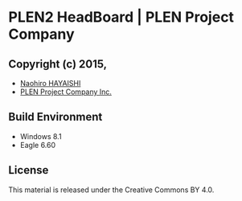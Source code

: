 PLEN2 HeadBoard | PLEN Project Company
================================================================================

## Copyright (c) 2015,
- [Naohiro HAYAISHI](http://earlystone.com/)
- [PLEN Project Company Inc.](https://plen.jp)

## Build Environment
- Windows 8.1
- Eagle 6.60

## License
This material is released under the Creative Commons BY 4.0.
